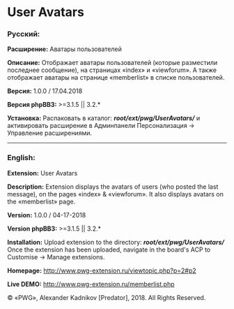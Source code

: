 # User Avatars

### Русский:

**Расширение:**		Аватары пользователей

**Описание:**		Отображает аватары пользователей (которые разместили последнее сообщение), на страницах «index» и «viewforum». А также отображает аватары на странице «memberlist» в списке пользователей.

**Версия:**			1.0.0 / 17.04.2018

**Версия phpBB3:**	>=3.1.5 || 3.2.*

**Установка:**		Распаковать в каталог: **_root/ext/pwg/UserAvatars/_** и активировать расширение в Админпанели Персонализация -> Управление расширениями.

***
### English:

**Extension:**		User Avatars

**Description:**	Extension displays the avatars of users (who posted the last message), on the pages «index» & «viewforum». It also displays avatars on the «memberlist» page.

**Version:**		1.0.0 / 04-17-2018

**Version phpBB3:**	>=3.1.5 || 3.2.*

**Installation:**	Upload extension to the directory: **_root/ext/pwg/UserAvatars/_** Once the extension has been uploaded, navigate in the board's ACP to Customise -> Manage extensions.

**Homepage:** http://www.pwg-extension.ru/viewtopic.php?p=2#p2

**Live DEMO:** http://www.pwg-extension.ru/memberlist.php

© «PWG», Alexander Kadnikov [Predator],  2018. All Rights Reserved.
